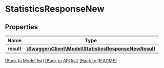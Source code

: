 # StatisticsResponseNew

## Properties
Name | Type | Description | Notes
------------ | ------------- | ------------- | -------------
**result** | [**\Swagger\Client\Model\StatisticsResponseNewResult**](StatisticsResponseNewResult.md) |  | [optional] 

[[Back to Model list]](../../README.md#documentation-for-models) [[Back to API list]](../../README.md#documentation-for-api-endpoints) [[Back to README]](../../README.md)

